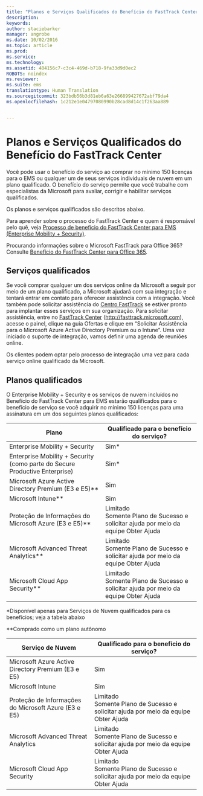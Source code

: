 ```yaml
---
title: "Planos e Serviços Qualificados do Benefício do FastTrack Center"
description: 
keywords: 
author: staciebarker
manager: angrobe
ms.date: 10/02/2016
ms.topic: article
ms.prod: 
ms.service: 
ms.technology: 
ms.assetid: 484156c7-c3c4-469d-b718-9fa33d9d0ec2
ROBOTS: noindex
ms.reviewer: 
ms.suite: ems
translationtype: Human Translation
ms.sourcegitcommit: 323bdb56b3d81eb6a63e266899427672abf79da4
ms.openlocfilehash: 1c212e1e04797080990b28cad8d14c1f263aa889


---
```


# Planos e Serviços Qualificados do Benefício do FastTrack Center
Você pode usar o benefício do serviço ao comprar no mínimo 150 licenças para o EMS ou qualquer um de seus serviços individuais de nuvem em um plano qualificado. O benefício do serviço permite que você trabalhe com especialistas da Microsoft para avaliar, corrigir e habilitar serviços qualificados.

Os planos e serviços qualificados são descritos abaixo.

Para aprender sobre o processo do FastTrack Center e quem é responsável pelo quê, veja [Processo de benefício do FastTrack Center para EMS (Enterprise Mobility + Security)](fasttrack-center-benefit-process-for-enterprise-mobility-suite-ems.md).

Procurando informações sobre o Microsoft FastTrack para Office 365? Consulte [Benefício do FastTrack Center para Office 365](https://technet.microsoft.com/library/office-365-onboarding-benefit.aspx).

## Serviços qualificados
Se você comprar qualquer um dos serviços online da Microsoft a seguir por meio de um plano qualificado, a Microsoft ajudará com sua integração e tentará entrar em contato para oferecer assistência com a integração. Você também pode solicitar assistência do [Centro FastTrack](http://fasttrack.microsoft.com/) se estiver pronto para implantar esses serviços em sua organização. Para solicitar assistência, entre no [FastTrack Center](http://fasttrack.microsoft.com/) (http://fasttrack.microsoft.com), acesse o painel, clique na guia Ofertas e clique em “Solicitar Assistência para o Microsoft Azure Active Directory Premium ou o Intune”. Uma vez iniciado o suporte de integração, vamos definir uma agenda de reuniões online.

Os clientes podem optar pelo processo de integração uma vez para cada serviço online qualificado da Microsoft.

## Planos qualificados
O Enterprise Mobility + Security e os serviços de nuvem incluídos no Benefício do FastTrack Center para EMS estarão qualificados para o benefício de serviço se você adquirir no mínimo 150 licenças para uma assinatura em um dos seguintes planos qualificados:

|Plano|Qualificado para o benefício do serviço?|
|--------|-------------------------------------|
|Enterprise Mobility + Security|Sim*|
|Enterprise Mobility + Security (como parte do Secure Productive Enterprise)|Sim*|
|Microsoft Azure Active Directory Premium (E3 e E5)**|Sim|
|Microsoft Intune**|Sim|
|Proteção de Informações do Microsoft Azure (E3 e E5)**|Limitado</br>Somente Plano de Sucesso e solicitar ajuda por meio da equipe Obter Ajuda|
|Microsoft Advanced Threat Analytics**|Limitado</br>Somente Plano de Sucesso e solicitar ajuda por meio da equipe Obter Ajuda|
|Microsoft Cloud App Security**|Limitado</br>Somente Plano de Sucesso e solicitar ajuda por meio da equipe Obter Ajuda|

*Disponível apenas para Serviços de Nuvem qualificados para os benefícios; veja a tabela abaixo

**Comprado como um plano autônomo

|Serviço de Nuvem|Qualificado para o benefício do serviço?|
|--------|-------------------------------------|
|Microsoft Azure Active Directory Premium (E3 e E5)|Sim|
|Microsoft Intune|Sim|
|Proteção de Informações do Microsoft Azure (E3 e E5)|Limitado</br>Somente Plano de Sucesso e solicitar ajuda por meio da equipe Obter Ajuda|
|Microsoft Advanced Threat Analytics|Limitado</br>Somente Plano de Sucesso e solicitar ajuda por meio da equipe Obter Ajuda|
|Microsoft Cloud App Security|Limitado</br>Somente Plano de Sucesso e solicitar ajuda por meio da equipe Obter Ajuda|


<!--HONumber=Oct16_HO1-->


